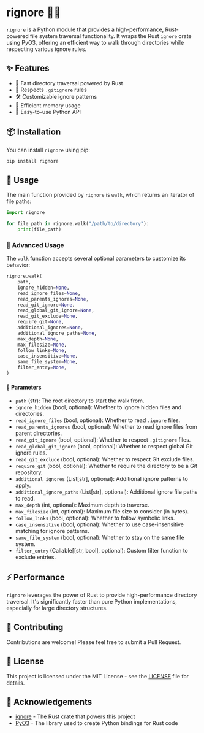# rignore 🚀🐍

`rignore` is a Python module that provides a high-performance, Rust-powered file system traversal functionality. It wraps the Rust `ignore` crate using PyO3, offering an efficient way to walk through directories while respecting various ignore rules.

## ✨ Features

- 🚀 Fast directory traversal powered by Rust
- 🙈 Respects `.gitignore` rules
- 🛠️ Customizable ignore patterns
- 💾 Efficient memory usage
- 🐍 Easy-to-use Python API

## 📦 Installation

You can install `rignore` using pip:

```bash
pip install rignore
```

## 🚀 Usage

The main function provided by `rignore` is `walk`, which returns an iterator of file paths:

```python
import rignore

for file_path in rignore.walk("/path/to/directory"):
    print(file_path)
```

### 🔧 Advanced Usage

The `walk` function accepts several optional parameters to customize its behavior:

```python
rignore.walk(
    path,
    ignore_hidden=None,
    read_ignore_files=None,
    read_parents_ignores=None,
    read_git_ignore=None,
    read_global_git_ignore=None,
    read_git_exclude=None,
    require_git=None,
    additional_ignores=None,
    additional_ignore_paths=None,
    max_depth=None,
    max_filesize=None,
    follow_links=None,
    case_insensitive=None,
    same_file_system=None,
    filter_entry=None,
)
```

#### 📝 Parameters

- `path` (str): The root directory to start the walk from.
- `ignore_hidden` (bool, optional): Whether to ignore hidden files and directories.
- `read_ignore_files` (bool, optional): Whether to read `.ignore` files.
- `read_parents_ignores` (bool, optional): Whether to read ignore files from parent directories.
- `read_git_ignore` (bool, optional): Whether to respect `.gitignore` files.
- `read_global_git_ignore` (bool, optional): Whether to respect global Git ignore rules.
- `read_git_exclude` (bool, optional): Whether to respect Git exclude files.
- `require_git` (bool, optional): Whether to require the directory to be a Git repository.
- `additional_ignores` (List[str], optional): Additional ignore patterns to apply.
- `additional_ignore_paths` (List[str], optional): Additional ignore file paths to read.
- `max_depth` (int, optional): Maximum depth to traverse.
- `max_filesize` (int, optional): Maximum file size to consider (in bytes).
- `follow_links` (bool, optional): Whether to follow symbolic links.
- `case_insensitive` (bool, optional): Whether to use case-insensitive matching for ignore patterns.
- `same_file_system` (bool, optional): Whether to stay on the same file system.
- `filter_entry` (Callable[[str, bool], optional): Custom filter function to exclude entries.

## ⚡ Performance

`rignore` leverages the power of Rust to provide high-performance directory traversal. It's significantly faster than pure Python implementations, especially for large directory structures.

## 🤝 Contributing

Contributions are welcome! Please feel free to submit a Pull Request.

## 📄 License

This project is licensed under the MIT License - see the [LICENSE](LICENSE) file for details.

## 🙏 Acknowledgements

- [ignore](https://github.com/BurntSushi/ripgrep/tree/master/crates/ignore) - The Rust crate that powers this project
- [PyO3](https://github.com/PyO3/pyo3) - The library used to create Python bindings for Rust code
